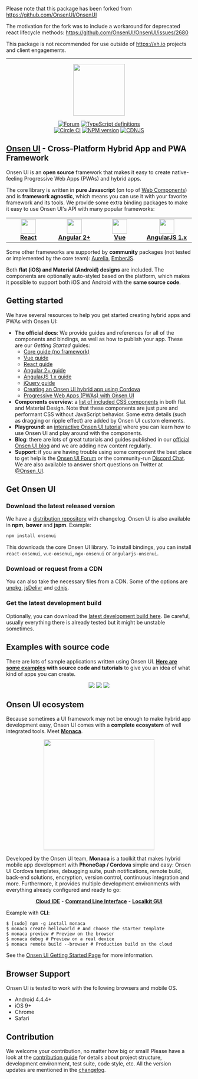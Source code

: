 Please note that this package has been forked from https://github.com/OnsenUI/OnsenUI

The motivation for the fork was to include a workaround for deprecated react lifecycle methods: https://github.com/OnsenUI/OnsenUI/issues/2680

This package is not recommended for use outside of https://xh.io projects and client engagements.

--- 

<p align="center"><a href="https://onsen.io/" target="_blank"><img width="140" src="https://onsenui.github.io/art/logos/onsenui-logo-1.png"></a></p>

<p align="center">
  <a href="https://community.onsen.io/"><img src="https://img.shields.io/badge/forum-onsen--ui-FF412D.svg" alt="Forum"></a>
  <a href="https://github.com/OnsenUI/OnsenUI/blob/master/core/src/onsenui.d.ts"><img src="http://definitelytyped.org/badges/standard.svg" alt="TypeScript definitions"></a>
  <br>
  <a href="https://circleci.com/gh/OnsenUI/OnsenUI"><img src="https://circleci.com/gh/OnsenUI/OnsenUI.svg?style=shield" alt="Circle CI"></a>
  <a href="https://badge.fury.io/js/onsenui"><img src="https://badge.fury.io/js/onsenui.svg" alt="NPM version"></a>
  <a href="https://cdnjs.com/libraries/onsen"><img src="https://img.shields.io/cdnjs/v/onsen.svg" alt="CDNJS"></a>
</p>

## [Onsen UI](https://onsen.io/) - Cross-Platform Hybrid App and PWA Framework

Onsen UI is an <strong>open source</strong> framework that makes it easy to create native-feeling Progressive Web Apps (PWAs) and hybrid apps.

The core library is written in <strong>pure Javascript</strong> (on top of <a href="http://webcomponents.org/">Web Components</a>) and is <strong>framework agnostic</strong>, which means you can use it with your favorite framework and its tools. We provide some extra binding packages to make it easy to use Onsen UI's API with many popular frameworks:

<table>
  <tbody><tr>
    <td align="center" width="150"><a href="https://onsen.io/react"><img src="https://onsen.io/images/common/icn_react_top.svg" height="40"><br><strong>React</strong></a></td>
    <td align="center" width="150"><a href="https://onsen.io/angular2"><img src="https://onsen.io/images/common/icn_angular2_top.svg" height="40"><br><strong>Angular 2+</strong></a><br></td>
    <td align="center" width="150"><a href="https://onsen.io/vue"><img src="https://onsen.io/images/common/icn_vuejs_top.svg" height="40"><br><strong>Vue</strong></a><br></td>
    <td align="center" width="150"><a href="https://onsen.io/v2/docs/guide/angular1/index.html"><img src="https://onsen.io/images/common/icn_angular1_top.svg" height="40"><br><strong>AngularJS 1.x</strong></a><br></td>
  </tr></tbody>
</table>

Some other frameworks are supported by __community__ packages (not tested or implemented by the core team): [Aurelia](https://www.npmjs.com/package/aurelia-onsenui), [EmberJS](https://www.npmjs.com/package/ember-onsenui).

Both <strong>flat (iOS) and Material (Android) designs</strong> are included. The components are optionally auto-styled based on the platform, which makes it possible to support both iOS and Android with the <strong>same source code</strong>.


## Getting started
We have several resources to help you get started creating hybrid apps and PWAs with Onsen UI:

* __The official docs__: We provide guides and references for all of the components and bindings, as well as how to publish your app. These are our _Getting Started_ guides:
  * [Core guide (no framework)](https://onsen.io/v2/guide)
  * [Vue guide](https://onsen.io/v2/guide/vue/)
  * [React guide](https://onsen.io/v2/guide/react/)
  * [Angular 2+ guide](https://onsen.io/v2/guide/angular2/)
  * [AngularJS 1.x guide](https://onsen.io/v2/guide/angular1/)
  * [jQuery guide](https://onsen.io/v2/guide/jquery/)
  * [Creating an Onsen UI hybrid app using Cordova](https://onsen.io/v2/guide/hybrid/cordova.html)
  * [Progressive Web Apps (PWAs) with Onsen UI](https://onsen.io/v2/guide/pwa/intro.html)
* __Components overview__: a [list of included CSS components](https://onsen.io/v2/docs/css.html) in both flat and Material Design. Note that these components are just pure and performant CSS without JavaScript behavior. Some extra details (such as dragging or ripple effect) are added by Onsen UI custom elements.
* __Playground__: an [interactive Onsen UI tutorial](https://onsen.io/playground/) where you can learn how to use Onsen UI and play around with the components.
* __Blog__: there are lots of great tutorials and guides published in our [official Onsen UI blog](https://onsen.io/blog/categories/tutorial.html) and we are adding new content regularly.
* __Support__: if you are having trouble using some component the best place to get help is the [Onsen UI Forum](https://community.onsen.io/) or the community-run [Discord Chat](https://discord.gg/JWhBbnE). We are also available to answer short questions on Twitter at [@Onsen_UI](https://twitter.com/Onsen_UI).

## Get Onsen UI

### __Download the latest released version__
We have a [distribution repository](https://github.com/OnsenUI/OnsenUI-dist/releases) with changelog. Onsen UI is also available in __npm__, __bower__ and __jspm__. Example:

```bash
npm install onsenui
```

This downloads the core Onsen UI library. To install bindings, you can install `react-onsenui`, `vue-onsenui`, `ngx-onsenui` or `angularjs-onsenui`.

### __Download or request from a CDN__
You can also take the necessary files from a CDN. Some of the options are [unpkg](https://unpkg.com/onsenui/), [jsDelivr](https://www.jsdelivr.com/package/npm/onsenui) and [cdnjs](https://cdnjs.com/libraries/onsen).

### __Get the latest development build__
Optionally, you can download the [latest development build here](https://onsenui.github.io/latest-build). Be careful, usually everything there is already tested but it might be unstable sometimes.

## Examples with source code
There are lots of sample applications written using Onsen UI. __[Here are some examples](https://onsen.io/samples) with source code and tutorials__ to give you an idea of what kind of apps you can create.

<p align="center">
  <a href="https://argelius.github.io/angular2-onsenui-pokedex/" target="_blank"><img src="https://onsen.io/images/samples/pokedex-pikachu.png"></a>
  <a href="http://argelius.github.io/react-onsenui-redux-weather/demo.html" target="_blank"><img src="https://onsen.io/images/samples/react-redux-weather.png"></a>
  <a href="https://frandiox.github.io/OnsenUI-YouTube" target="_blank"><img src="https://onsen.io/images/samples/youtube.png"></a>
</p>

## Onsen UI ecosystem
Because sometimes a UI framework may not be enough to make hybrid app development easy, Onsen UI comes with a __complete ecosystem__ of well integrated tools. Meet [__Monaca__](https://monaca.io/).

<p align="center"><a href="https://monaca.io" target="_blank"><img width="300"src="https://onsenui.github.io/art/logos/monaca-logo-2.png"></a></p>

Developed by the Onsen UI team, __Monaca__ is a toolkit that makes hybrid mobile app development with __PhoneGap / Cordova__ simple and easy: Onsen UI Cordova templates, debugging suite, push notifications, remote build, back-end solutions, encryption, version control, continuous integration and more. Furthermore, it provides multiple development environments with everything already configured and ready to go:

<p align="center">
  <a href="https://monaca.io/cloud.html"><strong>Cloud IDE</strong></a> -
  <a href="https://monaca.io/cli.html"><strong>Command Line Interface</strong></a> -
  <a href="https://monaca.io/localkit.html"><strong>Localkit GUI</strong></a>
</p>

Example with __CLI__:

```
$ [sudo] npm -g install monaca
$ monaca create helloworld # And choose the starter template
$ monaca preview # Preview on the browser
$ monaca debug # Preview on a real device
$ monaca remote build --browser # Production build on the cloud
```

See the [Onsen UI Getting Started Page](http://onsen.io/v2/guide/) for more information.

## Browser Support
Onsen UI is tested to work with the following browsers and mobile OS.

 * Android 4.4.4+
 * iOS 9+
 * Chrome
 * Safari

## Contribution
We welcome your contribution, no matter how big or small! Please have a look at the [contribution guide](https://github.com/OnsenUI/OnsenUI/blob/master/CONTRIBUTING.md) for details about project structure, development environment, test suite, code style, etc. All the version updates are mentioned in the [changelog](https://github.com/OnsenUI/OnsenUI/blob/master/CHANGELOG.md).
